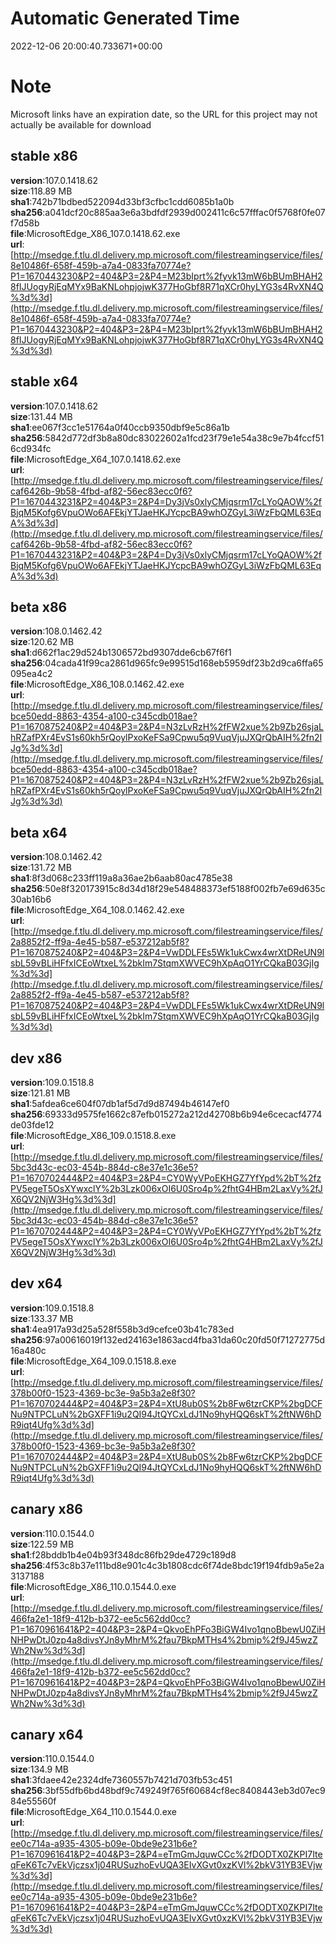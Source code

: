 # Automatic Generated Time
2022-12-06 20:00:40.733671+00:00

# Note
Microsoft links have an expiration date, so the URL for this project may not actually be available for download

## stable x86
**version**:107.0.1418.62  
**size**:118.89 MB  
**sha1**:742b71bdbed522094d33bf3cfbc1cdd6085b1a0b  
**sha256**:a041dcf20c885aa3e6a3bdfdf2939d002411c6c57fffac0f5768f0fe07f7d58b  
**file**:MicrosoftEdge_X86_107.0.1418.62.exe  
**url**:[http://msedge.f.tlu.dl.delivery.mp.microsoft.com/filestreamingservice/files/8e10486f-658f-459b-a7a4-0833fa70774e?P1=1670443230&P2=404&P3=2&P4=M23bIprt%2fyvk13mW6bBUmBHAH28fIJUogyRjEqMYx9BaKNLohpjojwK377HoGbf8R71qXCr0hyLYG3s4RvXN4Q%3d%3d](http://msedge.f.tlu.dl.delivery.mp.microsoft.com/filestreamingservice/files/8e10486f-658f-459b-a7a4-0833fa70774e?P1=1670443230&P2=404&P3=2&P4=M23bIprt%2fyvk13mW6bBUmBHAH28fIJUogyRjEqMYx9BaKNLohpjojwK377HoGbf8R71qXCr0hyLYG3s4RvXN4Q%3d%3d)  

## stable x64
**version**:107.0.1418.62  
**size**:131.44 MB  
**sha1**:ee067f3cc1e51764a0f40ccb9350dbf9e5c86a1b  
**sha256**:5842d772df3b8a80dc83022602a1fcd23f79e1e54a38c9e7b4fccf516cd934fc  
**file**:MicrosoftEdge_X64_107.0.1418.62.exe  
**url**:[http://msedge.f.tlu.dl.delivery.mp.microsoft.com/filestreamingservice/files/caf6426b-9b58-4fbd-af82-56ec83ecc0f6?P1=1670443231&P2=404&P3=2&P4=Dy3jVs0xlyCMjqsrm17cLYoQAOW%2fBjqM5Kofg6VpuOWo6AFEkjYTJaeHKJYcpcBA9whOZGyL3iWzFbQML63EqA%3d%3d](http://msedge.f.tlu.dl.delivery.mp.microsoft.com/filestreamingservice/files/caf6426b-9b58-4fbd-af82-56ec83ecc0f6?P1=1670443231&P2=404&P3=2&P4=Dy3jVs0xlyCMjqsrm17cLYoQAOW%2fBjqM5Kofg6VpuOWo6AFEkjYTJaeHKJYcpcBA9whOZGyL3iWzFbQML63EqA%3d%3d)  

## beta x86
**version**:108.0.1462.42  
**size**:120.62 MB  
**sha1**:d662f1ac29d524b1306572bd9307dde6cb67f6f1  
**sha256**:04cada41f99ca2861d965fc9e99515d168eb5959df23b2d9ca6ffa65095ea4c2  
**file**:MicrosoftEdge_X86_108.0.1462.42.exe  
**url**:[http://msedge.f.tlu.dl.delivery.mp.microsoft.com/filestreamingservice/files/bce50edd-8863-4354-a100-c345cdb018ae?P1=1670875240&P2=404&P3=2&P4=N3zLvRzH%2fFW2xue%2b9Zb26sjaLhRZafPXr4EvS1s60kh5rQoylPxoKeFSa9Cpwu5q9VuqVjuJXQrQbAIH%2fn2IJg%3d%3d](http://msedge.f.tlu.dl.delivery.mp.microsoft.com/filestreamingservice/files/bce50edd-8863-4354-a100-c345cdb018ae?P1=1670875240&P2=404&P3=2&P4=N3zLvRzH%2fFW2xue%2b9Zb26sjaLhRZafPXr4EvS1s60kh5rQoylPxoKeFSa9Cpwu5q9VuqVjuJXQrQbAIH%2fn2IJg%3d%3d)  

## beta x64
**version**:108.0.1462.42  
**size**:131.72 MB  
**sha1**:8f3d068c233ff119a8a36ae2b6aab80ac4785e38  
**sha256**:50e8f320173915c8d34d18f29e548488373ef5188f002fb7e69d635c30ab16b6  
**file**:MicrosoftEdge_X64_108.0.1462.42.exe  
**url**:[http://msedge.f.tlu.dl.delivery.mp.microsoft.com/filestreamingservice/files/2a8852f2-ff9a-4e45-b587-e537212ab5f8?P1=1670875240&P2=404&P3=2&P4=VwDDLFEs5Wk1ukCwx4wrXtDReUN9lsbL59vBLiHFfxICEoWtxeL%2bkIm7StqmXWVEC9hXpAqO1YrCQkaB03GjIg%3d%3d](http://msedge.f.tlu.dl.delivery.mp.microsoft.com/filestreamingservice/files/2a8852f2-ff9a-4e45-b587-e537212ab5f8?P1=1670875240&P2=404&P3=2&P4=VwDDLFEs5Wk1ukCwx4wrXtDReUN9lsbL59vBLiHFfxICEoWtxeL%2bkIm7StqmXWVEC9hXpAqO1YrCQkaB03GjIg%3d%3d)  

## dev x86
**version**:109.0.1518.8  
**size**:121.81 MB  
**sha1**:5afdea6ce604f07db1af5d7d9d87494b46147ef0  
**sha256**:69333d9575fe1662c87efb015272a212d42708b6b94e6cecacf4774de03fde12  
**file**:MicrosoftEdge_X86_109.0.1518.8.exe  
**url**:[http://msedge.f.tlu.dl.delivery.mp.microsoft.com/filestreamingservice/files/5bc3d43c-ec03-454b-884d-c8e37e1c36e5?P1=1670702444&P2=404&P3=2&P4=CY0WyVPoEKHGZ7YfYpd%2bT%2fzPV5egeT5OsXYwxclY%2b3Lzk006xOI6U0Sro4p%2fhtG4HBm2LaxVy%2fJX6QV2NjW3Hg%3d%3d](http://msedge.f.tlu.dl.delivery.mp.microsoft.com/filestreamingservice/files/5bc3d43c-ec03-454b-884d-c8e37e1c36e5?P1=1670702444&P2=404&P3=2&P4=CY0WyVPoEKHGZ7YfYpd%2bT%2fzPV5egeT5OsXYwxclY%2b3Lzk006xOI6U0Sro4p%2fhtG4HBm2LaxVy%2fJX6QV2NjW3Hg%3d%3d)  

## dev x64
**version**:109.0.1518.8  
**size**:133.37 MB  
**sha1**:4ea917a93d25a528f558b3d9cefce03b41c783ed  
**sha256**:97a00616019f132ed24163e1863acd4fba31da60c20fd50f71272775d16a480c  
**file**:MicrosoftEdge_X64_109.0.1518.8.exe  
**url**:[http://msedge.f.tlu.dl.delivery.mp.microsoft.com/filestreamingservice/files/378b00f0-1523-4369-bc3e-9a5b3a2e8f30?P1=1670702444&P2=404&P3=2&P4=XtU8ub0S%2b8Fw6tzrCKP%2bgDCFNu9NTPCLuN%2bGXFF1i9u2QI94JtQYCxLdJ1No9hyHQQ6skT%2ftNW6hDR9iqt4Ufg%3d%3d](http://msedge.f.tlu.dl.delivery.mp.microsoft.com/filestreamingservice/files/378b00f0-1523-4369-bc3e-9a5b3a2e8f30?P1=1670702444&P2=404&P3=2&P4=XtU8ub0S%2b8Fw6tzrCKP%2bgDCFNu9NTPCLuN%2bGXFF1i9u2QI94JtQYCxLdJ1No9hyHQQ6skT%2ftNW6hDR9iqt4Ufg%3d%3d)  

## canary x86
**version**:110.0.1544.0  
**size**:122.59 MB  
**sha1**:f28bddb1b4e04b93f348dc86fb29de4729c189d8  
**sha256**:4f53c8b37e111bd8e901c4c3b1808cdc6f74de8bdc19f194fdb9a5e2a3137188  
**file**:MicrosoftEdge_X86_110.0.1544.0.exe  
**url**:[http://msedge.f.tlu.dl.delivery.mp.microsoft.com/filestreamingservice/files/466fa2e1-18f9-412b-b372-ee5c562dd0cc?P1=1670961641&P2=404&P3=2&P4=QkvoEhPFo3BiGW4Ivo1qnoBbewU0ZiHNHPwDtJ0zp4a8divsYJn8yMhrM%2fau7BkpMTHs4%2bmip%2f9J45wzZWh2Nw%3d%3d](http://msedge.f.tlu.dl.delivery.mp.microsoft.com/filestreamingservice/files/466fa2e1-18f9-412b-b372-ee5c562dd0cc?P1=1670961641&P2=404&P3=2&P4=QkvoEhPFo3BiGW4Ivo1qnoBbewU0ZiHNHPwDtJ0zp4a8divsYJn8yMhrM%2fau7BkpMTHs4%2bmip%2f9J45wzZWh2Nw%3d%3d)  

## canary x64
**version**:110.0.1544.0  
**size**:134.9 MB  
**sha1**:3fdaee42e2324dfe7360557b7421d703fb53c451  
**sha256**:3bf55dfb6bd48bdf9c749249f765f60684cf8ec8408443eb3d07ec984e55560f  
**file**:MicrosoftEdge_X64_110.0.1544.0.exe  
**url**:[http://msedge.f.tlu.dl.delivery.mp.microsoft.com/filestreamingservice/files/ee0c714a-a935-4305-b09e-0bde9e231b6e?P1=1670961641&P2=404&P3=2&P4=eTmGmJquwCCc%2fDODTX0ZKPI7IteqFeK6Tc7vEkVjczsx1j04RUSuzhoEvUQA3EIvXGvt0xzKVl%2bkV31YB3EVjw%3d%3d](http://msedge.f.tlu.dl.delivery.mp.microsoft.com/filestreamingservice/files/ee0c714a-a935-4305-b09e-0bde9e231b6e?P1=1670961641&P2=404&P3=2&P4=eTmGmJquwCCc%2fDODTX0ZKPI7IteqFeK6Tc7vEkVjczsx1j04RUSuzhoEvUQA3EIvXGvt0xzKVl%2bkV31YB3EVjw%3d%3d)  

